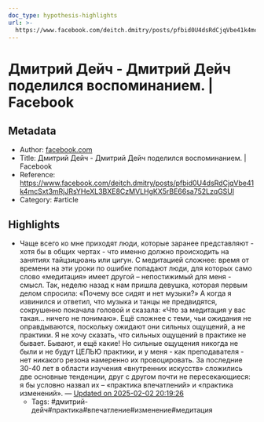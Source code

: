 ```yaml
---
doc_type: hypothesis-highlights
url: >-
  https://www.facebook.com/deitch.dmitry/posts/pfbid0U4dsRdCjqVbe41k4mcSxt3mRjJRsYHeXL3BXE8CzMVLHgKX5rBE66sa752LzqGSUl
---
```

# Дмитрий Дейч - Дмитрий Дейч поделился воспоминанием. | Facebook

## Metadata
- Author: [facebook.com]()
- Title: Дмитрий Дейч - Дмитрий Дейч поделился воспоминанием. | Facebook
- Reference: https://www.facebook.com/deitch.dmitry/posts/pfbid0U4dsRdCjqVbe41k4mcSxt3mRjJRsYHeXL3BXE8CzMVLHgKX5rBE66sa752LzqGSUl
- Category: #article

## Highlights
- Чаще всего ко мне приходят люди, которые заранее представляют - хотя бы в общих чертах - что именно должно происходить на занятиях тайцзицюань или цигун. С медитацией сложнее: время от времени на эти уроки по ошибке попадают люди, для которых само слово «медитация» имеет другой – непостижимый для меня - смысл. Так, неделю назад к нам пришла девушка, которая первым делом спросила: «Почему все сидят и нет музыки?» А когда я извинился и ответил, что музыка и танцы не предвидятся, сокрушенно покачала головой и сказала: «Что за медитация у вас такая… ничего не понимаю». Ещё сложнее с теми, чьи ожидания не оправдываются, поскольку ожидают они сильных ощущений, а не практики. Я не хочу сказать, что сильных ощущений в практике не бывает. Бывают, и ещё какие! Но сильные ощущения никогда не были и не будут ЦЕЛЬЮ практики, и у меня - как преподавателя - нет никакого резона намеренно их провоцировать. За последние 30-40 лет в области изучения «внутренних искусств» сложились две основные тенденции, друг с другом почти не пересекающиеся: я бы условно назвал их – «практика впечатлений» и «практика изменений». — [Updated on 2025-02-02 20:19:26](https://hyp.is/2tFCFOGJEe-t78ss6eYK6w/www.facebook.com/deitch.dmitry/posts/pfbid0U4dsRdCjqVbe41k4mcSxt3mRjJRsYHeXL3BXE8CzMVLHgKX5rBE66sa752LzqGSUl)
   - Tags: #дмитрий-дейч#практика#впечатление#изменение#медитация
